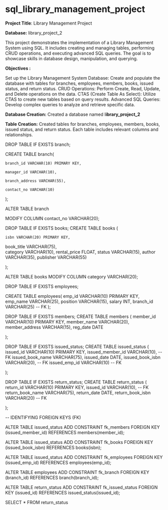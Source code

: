 # sql_library_management_project
**Project Title**: Library Management Project 

**Database:** library_project_2

This project demonstrates the implementation of a Library Management System using SQL. It includes creating and managing tables, performing CRUD operations, and executing advanced SQL queries. The goal is to showcase skills in database design, manipulation, and querying.

****Objectives** :**

Set up the Library Management System Database: Create and populate the database with tables for branches, employees, members, books, issued status, and return status.
CRUD Operations: Perform Create, Read, Update, and Delete operations on the data.
CTAS (Create Table As Select): Utilize CTAS to create new tables based on query results.
Advanced SQL Queries: Develop complex queries to analyze and retrieve specific data.

**Database Creation:** Created a database named l**ibrary_project_2**

**Table Creation:** Created tables for branches, employees, members, books, issued status, and return status. Each table includes relevant columns and relationships.


DROP TABLE IF EXISTS branch;

CREATE TABLE branch(

	branch_id VARCHAR(10) PRIMARY KEY,
 
	manager_id VARCHAR(10),
 
	branch_address VARCHAR(55),
 
	contact_no VARCHAR(10)
 
);


ALTER TABLE branch 

MODIFY COLUMN contact_no VARCHAR(20);




DROP TABLE IF EXISTS books;
CREATE TABLE books (

	isbn VARCHAR(20) PRIMARY KEY,
  book_title VARCHAR(75),	
	category VARCHAR(10),
	rental_price FLOAT,
	status VARCHAR(15),
	author VARCHAR(35),
	publisher VARCHAR(55)

);


ALTER TABLE books
MODIFY COLUMN category VARCHAR(20);



DROP TABLE IF EXISTS employees;

CREATE TABLE employees(
	emp_id VARCHAR(10) PRIMARY KEY,
	emp_name VARCHAR(25),
	position VARCHAR(15),
	salary INT,
	branch_id VARCHAR(25) -- FK 
);

    
DROP TABLE IF EXISTS members;
CREATE TABLE members (
	member_id VARCHAR(10) PRIMARY KEY,
	member_name VARCHAR(20),
	member_address VARCHAR(15),
	reg_date DATE

);


DROP TABLE IF EXISTS issued_status;
CREATE TABLE issued_status (
	issued_id VARCHAR(10) PRIMARY KEY,
	issued_member_id VARCHAR(10), -- FK
	issued_book_name VARCHAR(75),
	issued_date DATE,
	issued_book_isbn VARCHAR(20), -- FK
	issued_emp_id VARCHAR(10) -- FK

);


DROP TABLE IF EXISTS return_status;
CREATE TABLE return_status (
	return_id VARCHAR(10) PRIMARY KEY,
	issued_id VARCHAR(10), -- FK
	return_book_name VARCHAR(75),
	return_date DATE,
	return_book_isbn VARCHAR(20) -- FK		

);


-- IDENTIFYING FOREIGN KEYS (FK)

ALTER TABLE issued_status
ADD CONSTRAINT fk_members
FOREIGN KEY (issued_member_id) 
REFERENCES members(member_id); 


ALTER TABLE issued_status
ADD CONSTRAINT fk_books
FOREIGN KEY (issued_book_isbn)
REFERENCES books(isbn);


ALTER TABLE issued_status
ADD CONSTRAINT fk_employees
FOREIGN KEY (issued_emp_id)
REFERENCES employees(emp_id);


ALTER TABLE employees
ADD CONSTRAINT fk_branch
FOREIGN KEY (branch_id)
REFERENCES branch(branch_id);


ALTER TABLE return_status
ADD CONSTRAINT fk_issued_status
FOREIGN KEY (issued_id)
REFERENCES issued_status(issued_id);


SELECT * FROM return_status
